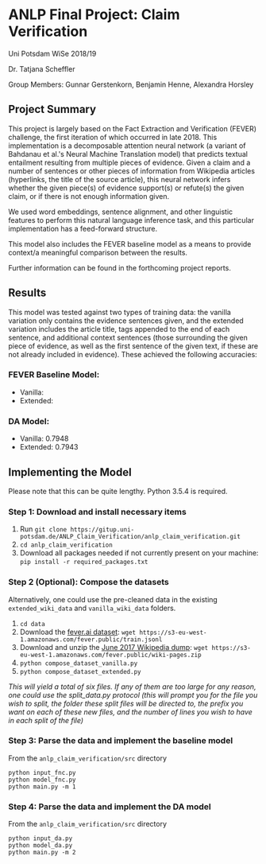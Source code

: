 # ANLP Final Project: Claim Verification

Uni Potsdam WiSe 2018/19

Dr. Tatjana Scheffler

Group Members:
Gunnar Gerstenkorn, Benjamin Henne, Alexandra Horsley

## Project Summary
This project is largely based on the Fact Extraction and Verification (FEVER) challenge, the first iteration of which occurred in late 2018. This implementation is a decomposable attention neural network (a variant of Bahdanau et al.'s Neural Machine Translation model) that predicts textual entailment resulting from multiple pieces of evidence. Given a claim and a number of sentences or other pieces of information from Wikipedia articles (hyperlinks, the title of the source article), this neural network infers whether the given piece(s) of evidence support(s) or refute(s) the given claim, or if there is not enough information given.

We used word embeddings, sentence alignment, and other linguistic features to perform this natural language inference task, and this particular implementation has a feed-forward structure.

This model also includes the FEVER baseline model as a means to provide context/a meaningful comparison between the results.

Further information can be found in the forthcoming project reports.

## Results
This model was tested against two types of training data: the vanilla variation only contains the evidence sentences given, and the extended variation includes the article title, tags appended to the end of each sentence, and additional context sentences (those surrounding the given piece of evidence, as well as the first sentence of the given text, if these are not already included in evidence). These achieved the following accuracies:
### FEVER Baseline Model:
- Vanilla:
- Extended:
### DA Model:
- Vanilla: 0.7948
- Extended: 0.7943


## Implementing the Model
Please note that this can be quite lengthy. Python 3.5.4 is required.

### Step 1: Download and install necessary items
1. Run `git clone https://gitup.uni-potsdam.de/ANLP_Claim_Verification/anlp_claim_verification.git`
2. `cd anlp_claim_verification`
3. Download all packages needed if not currently present on your machine: `pip install -r required_packages.txt`

### Step 2 (Optional): Compose the datasets
Alternatively, one could use the pre-cleaned data in the existing `extended_wiki_data` and `vanilla_wiki_data` folders.
1. `cd data`
2. Download the [fever.ai dataset](https://s3-eu-west-1.amazonaws.com/fever.public/train.jsonl): `wget https://s3-eu-west-1.amazonaws.com/fever.public/train.jsonl`
3. Download and unzip the [June 2017 Wikipedia dump](https://s3-eu-west-1.amazonaws.com/fever.public/wiki-pages.zip): `wget https://s3-eu-west-1.amazonaws.com/fever.public/wiki-pages.zip`
3. `python compose_dataset_vanilla.py`
4. `python compose_dataset_extended.py`

*This will yield a total of six files. If any of them are too large for any reason, one could use the split_data.py protocol (this will prompt you for the file you wish to split, the folder these split files will be directed to, the prefix you want on each of these new files, and the number of lines you wish to have in each split of the file)*

### Step 3: Parse the data and implement the baseline model
From the `anlp_claim_verification/src` directory
```
python input_fnc.py
python model_fnc.py
python main.py -m 1
```

### Step 4: Parse the data and implement the DA model
From the `anlp_claim_verification/src` directory
```
python input_da.py
python model_da.py
python main.py -m 2
```
